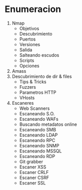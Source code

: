 # Enumeracion

1. Nmap
	* Objetivos
	* Descubrimiento
	* Puertos
	* Versiones
	* Salida
	* Salteando escudos
	* Scripts
	* Opciones
2. Amass
3. Descubrimiento de dir & files
	* Tips & Tricks
	* Fuzzers
	* Parametros HTTP
	* VHosts
4. Escaneres
	* Web Scanners
	* Escaneando S.O.
	* Escaneando WAFs
	* Buscando metadatos online
	* Escaneando SMB
	* Escaneando LDAP
	* Escaneando RPC
	* Escaneando SNMP
	* Escaneando MSSQL
	* Escaneando RDP
	* Git grabber
	* Escaner XSS
	* Escaner CRLF
	* Escaner CSRF
	* Escaner SSL



